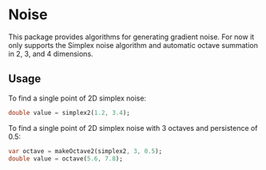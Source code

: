 Noise
=====

This package provides algorithms for generating gradient noise.  For now it only supports the Simplex noise algorithm and automatic octave summation in 2, 3, and 4 dimensions.

## Usage ##
To find a single point of 2D simplex noise:

```dart
double value = simplex2(1.2, 3.4);
```

To find a single point of 2D simplex noise with 3 octaves and persistence of 0.5:

```dart
var octave = makeOctave2(simplex2, 3, 0.5);
double value = octave(5.6, 7.8);
```